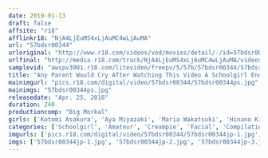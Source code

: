 ```yaml
---
date: 2019-01-13
draft: false
affsite: "r18"
afflinkr18: "NjA4LjEuMS4xLjAuMC4wLjAuMA"
url: "57bdsr00344"
urloriginal: "http://www.r18.com/videos/vod/movies/detail/-/id=57bdsr00344"
urlfinal: "http://media.r18.com/track/NjA4LjEuMS4xLjAuMC4wLjAuMA/videos/vod/movies/detail/-/id=57bdsr00344"
samplevid: "awspv3001.r18.com/litevideo/freepv/5/57b/57bdsr00344/57bdsr00344_dmb_w.mp4"
title: "Any Parent Would Cry After Watching This Video A Schoolgirl Enduring Torture & Rape So Brutal She's Weeping In Shame And Pain But Cumming So Hard She Wants To Die A Neat And Clean JK Is Getting Cum Face And Oral Ejaculation And Creampie Sex 23 Girls/4 Hours Greatest Hits Collection"
mainimgurl: "pics.r18.com/digital/video/57bdsr00344/57bdsr00344ps.jpg"
mainimgs: "57bdsr00344ps.jpg"
releasedate: "Apr. 25, 2018"
duration: 240
productioncomp: "Big Morkal"
girls: ['Kotomi Asakura', 'Aya Miyazaki', 'Maria Wakatsuki', 'Hinano Kikuchi', 'Airi Natsume', 'Umi Hirose', 'Ai Mukai', 'Kotone Suzumiya', 'Miyu Saito', 'Asuka Hoshimi']
categories: ['Schoolgirl', 'Amateur', 'Creampie', 'Facial', 'Compilation', 'Hi-Def']
imgurls: ['pics.r18.com/digital/video/57bdsr00344/57bdsr00344jp-1.jpg', 'pics.r18.com/digital/video/57bdsr00344/57bdsr00344jp-2.jpg', 'pics.r18.com/digital/video/57bdsr00344/57bdsr00344jp-3.jpg', 'pics.r18.com/digital/video/57bdsr00344/57bdsr00344jp-4.jpg', 'pics.r18.com/digital/video/57bdsr00344/57bdsr00344jp-5.jpg', 'pics.r18.com/digital/video/57bdsr00344/57bdsr00344jp-6.jpg', 'pics.r18.com/digital/video/57bdsr00344/57bdsr00344jp-7.jpg', 'pics.r18.com/digital/video/57bdsr00344/57bdsr00344jp-8.jpg', 'pics.r18.com/digital/video/57bdsr00344/57bdsr00344jp-9.jpg', 'pics.r18.com/digital/video/57bdsr00344/57bdsr00344jp-10.jpg', 'pics.r18.com/digital/video/57bdsr00344/57bdsr00344jp-11.jpg', 'pics.r18.com/digital/video/57bdsr00344/57bdsr00344jp-12.jpg', 'pics.r18.com/digital/video/57bdsr00344/57bdsr00344jp-13.jpg', 'pics.r18.com/digital/video/57bdsr00344/57bdsr00344jp-14.jpg', 'pics.r18.com/digital/video/57bdsr00344/57bdsr00344jp-15.jpg', 'pics.r18.com/digital/video/57bdsr00344/57bdsr00344jp-16.jpg', 'pics.r18.com/digital/video/57bdsr00344/57bdsr00344jp-17.jpg', 'pics.r18.com/digital/video/57bdsr00344/57bdsr00344jp-18.jpg', 'pics.r18.com/digital/video/57bdsr00344/57bdsr00344jp-19.jpg', 'pics.r18.com/digital/video/57bdsr00344/57bdsr00344jp-20.jpg']
imgs: ['57bdsr00344jp-1.jpg', '57bdsr00344jp-2.jpg', '57bdsr00344jp-3.jpg', '57bdsr00344jp-4.jpg', '57bdsr00344jp-5.jpg', '57bdsr00344jp-6.jpg', '57bdsr00344jp-7.jpg', '57bdsr00344jp-8.jpg', '57bdsr00344jp-9.jpg', '57bdsr00344jp-10.jpg', '57bdsr00344jp-11.jpg', '57bdsr00344jp-12.jpg', '57bdsr00344jp-13.jpg', '57bdsr00344jp-14.jpg', '57bdsr00344jp-15.jpg', '57bdsr00344jp-16.jpg', '57bdsr00344jp-17.jpg', '57bdsr00344jp-18.jpg', '57bdsr00344jp-19.jpg', '57bdsr00344jp-20.jpg']
---
```

